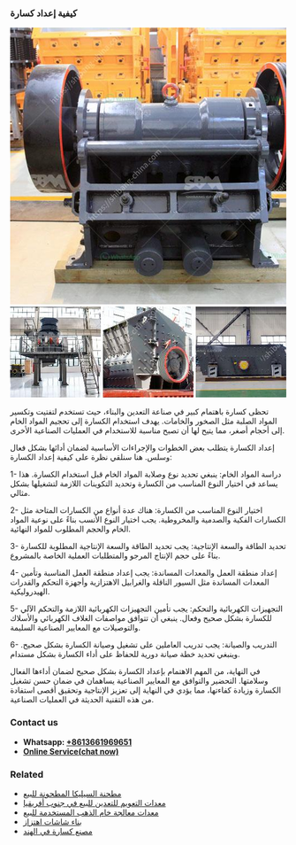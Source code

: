 <h3>كيفية إعداد كسارة</h3><img src='1701853322.jpg' alt=''><p>تحظى كسارة باهتمام كبير في صناعة التعدين والبناء، حيث تستخدم لتفتيت وتكسير المواد الصلبة مثل الصخور والخامات. يهدف استخدام الكسارة إلى تحجيم المواد الخام إلى أحجام أصغر، مما يتيح لها أن تصبح مناسبة للاستخدام في العمليات الصناعية الأخرى.</p><p>إعداد الكسارة يتطلب بعض الخطوات والإجراءات الأساسية لضمان أدائها بشكل فعال وسلس. هنا سنلقي نظرة على كيفية إعداد الكسارة:</p><p>1- دراسة المواد الخام: ينبغي تحديد نوع وصلابة المواد الخام قبل استخدام الكسارة. هذا يساعد في اختيار النوع المناسب من الكسارة وتحديد التكوينات اللازمة لتشغيلها بشكل مثالي.</p><p>2- اختيار النوع المناسب من الكسارة: هناك عدة أنواع من الكسارات المتاحة مثل الكسارات الفكية والصدمية والمخروطية. يجب اختيار النوع الأنسب بناءً على نوعية المواد الخام والحجم المطلوب للمواد النهائية.</p><p>3- تحديد الطاقة والسعة الإنتاجية: يجب تحديد الطاقة والسعة الإنتاجية المطلوبة للكسارة بناءً على حجم الإنتاج المرجو والمتطلبات العملية الخاصة بالمشروع.</p><p>4- إعداد منطقة العمل والمعدات المساندة: يجب إعداد منطقة العمل المناسبة وتأمين المعدات المساندة مثل السيور الناقلة والغرابيل الاهتزازية وأجهزة التحكم والقدرات الهيدروليكية.</p><p>5- التجهيزات الكهربائية والتحكم: يجب تأمين التجهيزات الكهربائية اللازمة والتحكم الآلي للكسارة بشكل صحيح وفعال. ينبغي أن تتوافق مواصفات الغلاف الكهربائي والأسلاك والتوصيلات مع المعايير الصناعية السليمة.</p><p>6- التدريب والصيانة: يجب تدريب العاملين على تشغيل وصيانة الكسارة بشكل صحيح. وينبغي تحديد خطة صيانة دورية للحفاظ على أداء الكسارة بشكل مستدام.</p><p>في النهاية، من المهم الاهتمام بإعداد الكسارة بشكل صحيح لضمان أداءها الفعال وسلامتها. التحضير والتوافق مع المعايير الصناعية يساهمان في ضمان حسن تشغيل الكسارة وزيادة كفاءتها، مما يؤدي في النهاية إلى تعزيز الإنتاجية وتحقيق أقصى استفادة من هذه التقنية الحديثة في العمليات الصناعية.</p><h3>Contact us</h3><ul><li><strong>Whatsapp:&nbsp;<a href="https://wa.me/8613661969651">+8613661969651</a></strong></li><li><a href="https://swt.shibang-china.com/?git&amp;zhl&amp;كيفية إعداد كسارة"><strong>Online Service(chat now)</strong></a></li></ul><h3>Related</h3><ul><li><a href='مطحنة السيليكا المطحونة للبيع.md'>مطحنة السيليكا المطحونة للبيع</a></li><li><a href='معدات التعويم للتعدين للبيع في جنوب أفريقيا.md'>معدات التعويم للتعدين للبيع في جنوب أفريقيا</a></li><li><a href='معدات معالجة خام الذهب المستخدمة للبيع.md'>معدات معالجة خام الذهب المستخدمة للبيع</a></li><li><a href='بناء شاشات اهتزاز.md'>بناء شاشات اهتزاز</a></li><li><a href='مصنع كسارة في الهند.md'>مصنع كسارة في الهند</a></li></ul>